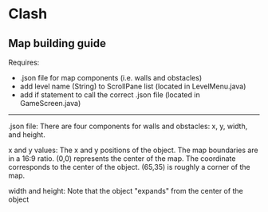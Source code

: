 # Clash
 
Map building guide
------------------
Requires:
- .json file for map components (i.e. walls and obstacles)
- add level name (String) to ScrollPane list (located in LevelMenu.java)
- add if statement to call the correct .json file (located in GameScreen.java)
------------------

.json file:
There are four components for walls and obstacles: x, y, width, and height.

x and y values:
The x and y positions of the object.
The map boundaries are in a 16:9 ratio.
(0,0) represents the center of the map.
The coordinate corresponds to the center of the object.
(65,35) is roughly a corner of the map.

width and height:
Note that the object "expands" from the center of the object
